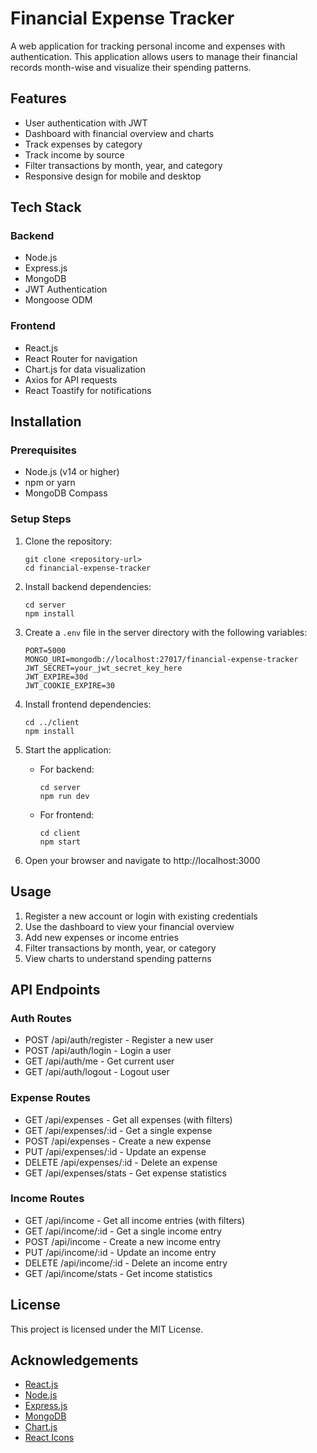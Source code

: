 # Financial Expense Tracker

A web application for tracking personal income and expenses with authentication. This application allows users to manage their financial records month-wise and visualize their spending patterns.

## Features

- User authentication with JWT
- Dashboard with financial overview and charts
- Track expenses by category
- Track income by source
- Filter transactions by month, year, and category
- Responsive design for mobile and desktop

## Tech Stack

### Backend
- Node.js
- Express.js
- MongoDB
- JWT Authentication
- Mongoose ODM

### Frontend
- React.js
- React Router for navigation
- Chart.js for data visualization
- Axios for API requests
- React Toastify for notifications

## Installation

### Prerequisites
- Node.js (v14 or higher)
- npm or yarn
- MongoDB Compass

### Setup Steps

1. Clone the repository:
   ```
   git clone <repository-url>
   cd financial-expense-tracker
   ```

2. Install backend dependencies:
   ```
   cd server
   npm install
   ```

3. Create a `.env` file in the server directory with the following variables:
   ```
   PORT=5000
   MONGO_URI=mongodb://localhost:27017/financial-expense-tracker
   JWT_SECRET=your_jwt_secret_key_here
   JWT_EXPIRE=30d
   JWT_COOKIE_EXPIRE=30
   ```

4. Install frontend dependencies:
   ```
   cd ../client
   npm install
   ```

5. Start the application:
   - For backend:
     ```
     cd server
     npm run dev
     ```
   - For frontend:
     ```
     cd client
     npm start
     ```

6. Open your browser and navigate to http://localhost:3000

## Usage

1. Register a new account or login with existing credentials
2. Use the dashboard to view your financial overview
3. Add new expenses or income entries
4. Filter transactions by month, year, or category
5. View charts to understand spending patterns

## API Endpoints

### Auth Routes
- POST /api/auth/register - Register a new user
- POST /api/auth/login - Login a user
- GET /api/auth/me - Get current user
- GET /api/auth/logout - Logout user

### Expense Routes
- GET /api/expenses - Get all expenses (with filters)
- GET /api/expenses/:id - Get a single expense
- POST /api/expenses - Create a new expense
- PUT /api/expenses/:id - Update an expense
- DELETE /api/expenses/:id - Delete an expense
- GET /api/expenses/stats - Get expense statistics

### Income Routes
- GET /api/income - Get all income entries (with filters)
- GET /api/income/:id - Get a single income entry
- POST /api/income - Create a new income entry
- PUT /api/income/:id - Update an income entry
- DELETE /api/income/:id - Delete an income entry
- GET /api/income/stats - Get income statistics

## License

This project is licensed under the MIT License.

## Acknowledgements

- [React.js](https://reactjs.org/)
- [Node.js](https://nodejs.org/)
- [Express.js](https://expressjs.com/)
- [MongoDB](https://www.mongodb.com/)
- [Chart.js](https://www.chartjs.org/)
- [React Icons](https://react-icons.github.io/react-icons/) 